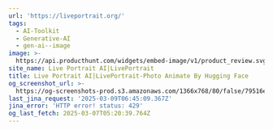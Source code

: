 ```yaml
---
url: 'https://liveportrait.org/'
tags:
  - AI-Toolkit
  - Generative-AI
  - gen-ai--image
image: >-
  https://api.producthunt.com/widgets/embed-image/v1/product_review.svg?product_id=592625&theme=light
site_name: Live Portrait AI|LivePortrait
title: Live Portrait AI|LivePortrait-Photo Animate By Hugging Face
og_screenshot_url: >-
  https://og-screenshots-prod.s3.amazonaws.com/1366x768/80/false/79516e61c86cfb5cfccbe9ce4cf6a22f4c17a16ac1351b70f212dd4dde2aeeb6.jpeg
last_jina_request: '2025-03-09T06:45:09.367Z'
jina_error: 'HTTP error! status: 429'
og_last_fetch: 2025-03-07T05:20:39.764Z
---
```


